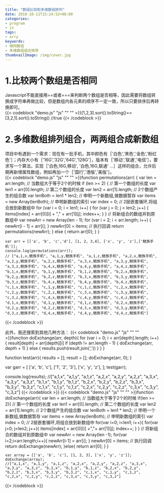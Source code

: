 ```yaml
---
title: "数组比较和多维数组排列"
date: 2018-10-11T15:24:52+08:00
categories:
- program
- js
tags:
- arry
keywords:
- 相同数组
- 多维数组组合排序
thumbnailImage: /img/cover.jpg
---
```


<!--more-->

<!-- toc -->
# 1.比较两个数组是否相同  
Javascript不能直接用==或者===来判断两个数组是否相等，因此需要将数组转换成字符串再做比较，但是数组内各元素的顺序不一定一致，所以只要排序后再转换即可。  
{{< codeblock "demo.js" "js" "" "" >}}[1,2,3].sort().toString()== [3,2,1].sort().toString() //true
{{< /codeblock >}}

# 2.多维数组排列组合，两两组合成新数组
项目中有遇到一个需求：现在有一批手机，其中颜色有［'白色','黑色','金色','粉红色'］；内存大小有［'16G','32G','64G','128G'］，版本有［'移动','联通','电信'］，要求写一个算法，实现［'白色,16G,移动', '白色,16G,联通' ...］这样的组合，允许后期再新增属性数组，例如再加一个［'国行','港版','美版'］。  
{{< codeblock "demo.js" "js" "" "" >}}function permutations(arr) {
      var len = arr.length;
      // 当数组大于等于2个的时候
      if (len >= 2) {
        // 第一个数组的长度
        var len1 = arr[0].length;
        // 第二个数组的长度
        var len2 = arr[1].length;
        // 2个数组产生的组合数
        var lenBoth = len1 * len2;
        //  申明一个新数组,做数据暂存
        var items = new Array(lenBoth);
        // 申明新数组的索引
        var index = 0;
        // 2层嵌套循环,将组合放到新数组中
        for (var i = 0; i < len1; i++) {
          for (var j = 0; j < len2; j++) {
            items[index] = arr[0][i] + "," + arr[1][j];
            index++;
          }
        }
        // 将新组合的数组并到原数组中
        var newArr = new Array(len - 1);
        for (var i = 2; i < arr.length; i++) {
          newArr[i - 1] = arr[i];
        }
        newArr[0] = items;
        // 执行回调
        return permutations(newArr);
      } else {
        return arr[0];
      }
    }

    var arr = [['a', 'b', 'c','d'], [1, 2, 3,4], ['x', 'y', 'z'],['魅族手机']];
    console.log(permutations(arr));
    // ["a,1,x,魅族手机", "a,1,y,魅族手机", "a,1,z,魅族手机", "a,2,x,魅族手机", "a,2,y,魅族手机", "a,2,z,魅族手机", "a,3,x,魅族手机", "a,3,y,魅族手机", "a,3,z,魅族手机", "a,4,x,魅族手机", "a,4,y,魅族手机", "a,4,z,魅族手机", "b,1,x,魅族手机", "b,1,y,魅族手机", "b,1,z,魅族手机", "b,2,x,魅族手机", "b,2,y,魅族手机", "b,2,z,魅族手机", "b,3,x,魅族手机", "b,3,y,魅族手机", "b,3,z,魅族手机", "b,4,x,魅族手机", "b,4,y,魅族手机", "b,4,z,魅族手机", "c,1,x,魅族手机", "c,1,y,魅族手机", "c,1,z,魅族手机", "c,2,x,魅族手机", "c,2,y,魅族手机", "c,2,z,魅族手机", "c,3,x,魅族手机", "c,3,y,魅族手机", "c,3,z,魅族手机", "c,4,x,魅族手机", "c,4,y,魅族手机", "c,4,z,魅族手机", "d,1,x,魅族手机", "d,1,y,魅族手机", "d,1,z,魅族手机", "d,2,x,魅族手机", "d,2,y,魅族手机", "d,2,z,魅族手机", "d,3,x,魅族手机", "d,3,y,魅族手机", "d,3,z,魅族手机", "d,4,x,魅族手机", "d,4,y,魅族手机", "d,4,z,魅族手机"]
{{< /codeblock >}}

此外，我还搜索到其他几种方法：
{{< codeblock "demo.js" "js" "" "" >}}function doExchange(arr, depth){
    for (var i = 0; i < arr[depth].length; i++) {
        result[depth] = arr[depth][i]
        if (depth != arr.length - 1) {
            doExchange(arr, depth + 1)
        } else {
            results.push(result.join(','))
        }
    }
}

function test(arr){
    results = [];
    result = [];
    doExchange(arr, 0);
}

var garr = [
        ['a', 'b', 'c'],
        ['1', '2', '3'],
        ['x', 'y', 'z'],
    ];
test(garr);

console.log(results);
//["a,1,x", "a,1,y", "a,1,z", "a,2,x", "a,2,y", "a,2,z", "a,3,x", "a,3,y", "a,3,z", "b,1,x", "b,1,y", "b,1,z", "b,2,x", "b,2,y", "b,2,z", "b,3,x", "b,3,y", "b,3,z", "c,1,x", "c,1,y", "c,1,z", "c,2,x", "c,2,y", "c,2,z", "c,3,x", "c,3,y", "c,3,z"]
{{< /codeblock >}}
{{< codeblock "demo.js" "js" "" "" >}}function doExchange(arr){
        var len = arr.length;
        // 当数组大于等于2个的时候
        if(len >= 2){
            // 第一个数组的长度
            var len1 = arr[0].length;
            // 第二个数组的长度
            var len2 = arr[1].length;
            // 2个数组产生的组合数
            var lenBoth = len1 * len2;
            //  申明一个新数组,做数据暂存
            var items = new Array(lenBoth);
            // 申明新数组的索引
            var index = 0;
            // 2层嵌套循环,将组合放到新数组中
            for(var i=0; i<len1; i++){
                for(var j=0; j<len2; j++){
                    items[index] = arr[0][i] +","+ arr[1][j];
                    index++;
                }
            }
            // 将新组合的数组并到原数组中
            var newArr = new Array(len -1);
            for(var i=2;i<arr.length;i++){
                newArr[i-1] = arr[i];
            }
            newArr[0] = items;
            // 执行回调
            return doExchange(newArr);
        }else{
            return arr[0];
        }
    }

    var array = [['a', 'b', 'c'], [1, 2, 3], ['x', 'y', 'z']];
    doExchange(array);
    //["a,1,x", "a,1,y", "a,1,z", "a,2,x", "a,2,y", "a,2,z", "a,3,x", "a,3,y", "a,3,z", "b,1,x", "b,1,y", "b,1,z", "b,2,x", "b,2,y", "b,2,z", "b,3,x", "b,3,y", "b,3,z", "c,1,x", "c,1,y", "c,1,z", "c,2,x", "c,2,y", "c,2,z", "c,3,x", "c,3,y", "c,3,z"]
{{< /codeblock >}}